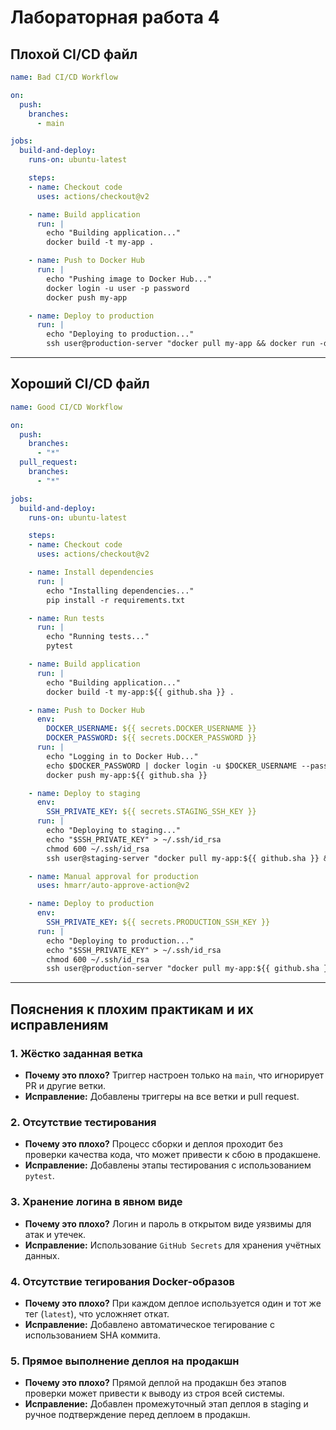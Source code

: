 # Лабораторная работа 4

## Плохой CI/CD файл

```yaml
name: Bad CI/CD Workflow

on:
  push:
    branches:
      - main

jobs:
  build-and-deploy:
    runs-on: ubuntu-latest

    steps:
    - name: Checkout code
      uses: actions/checkout@v2

    - name: Build application
      run: |
        echo "Building application..."
        docker build -t my-app .

    - name: Push to Docker Hub
      run: |
        echo "Pushing image to Docker Hub..."
        docker login -u user -p password
        docker push my-app

    - name: Deploy to production
      run: |
        echo "Deploying to production..."
        ssh user@production-server "docker pull my-app && docker run -d my-app"
```

---

## Хороший CI/CD файл

```yaml
name: Good CI/CD Workflow

on:
  push:
    branches:
      - "*"
  pull_request:
    branches:
      - "*"

jobs:
  build-and-deploy:
    runs-on: ubuntu-latest

    steps:
    - name: Checkout code
      uses: actions/checkout@v2

    - name: Install dependencies
      run: |
        echo "Installing dependencies..."
        pip install -r requirements.txt

    - name: Run tests
      run: |
        echo "Running tests..."
        pytest

    - name: Build application
      run: |
        echo "Building application..."
        docker build -t my-app:${{ github.sha }} .

    - name: Push to Docker Hub
      env:
        DOCKER_USERNAME: ${{ secrets.DOCKER_USERNAME }}
        DOCKER_PASSWORD: ${{ secrets.DOCKER_PASSWORD }}
      run: |
        echo "Logging in to Docker Hub..."
        echo $DOCKER_PASSWORD | docker login -u $DOCKER_USERNAME --password-stdin
        docker push my-app:${{ github.sha }}

    - name: Deploy to staging
      env:
        SSH_PRIVATE_KEY: ${{ secrets.STAGING_SSH_KEY }}
      run: |
        echo "Deploying to staging..."
        echo "$SSH_PRIVATE_KEY" > ~/.ssh/id_rsa
        chmod 600 ~/.ssh/id_rsa
        ssh user@staging-server "docker pull my-app:${{ github.sha }} && docker run -d my-app:${{ github.sha }}"

    - name: Manual approval for production
      uses: hmarr/auto-approve-action@v2

    - name: Deploy to production
      env:
        SSH_PRIVATE_KEY: ${{ secrets.PRODUCTION_SSH_KEY }}
      run: |
        echo "Deploying to production..."
        echo "$SSH_PRIVATE_KEY" > ~/.ssh/id_rsa
        chmod 600 ~/.ssh/id_rsa
        ssh user@production-server "docker pull my-app:${{ github.sha }} && docker run -d my-app:${{ github.sha }}"
```

---

## Пояснения к плохим практикам и их исправлениям

### 1. **Жёстко заданная ветка**
- **Почему это плохо?** Триггер настроен только на `main`, что игнорирует PR и другие ветки.
- **Исправление:** Добавлены триггеры на все ветки и pull request.

### 2. **Отсутствие тестирования**
- **Почему это плохо?** Процесс сборки и деплоя проходит без проверки качества кода, что может привести к сбою в продакшене.
- **Исправление:** Добавлены этапы тестирования с использованием `pytest`.

### 3. **Хранение логина в явном виде**
- **Почему это плохо?** Логин и пароль в открытом виде уязвимы для атак и утечек.
- **Исправление:** Использование `GitHub Secrets` для хранения учётных данных.

### 4. **Отсутствие тегирования Docker-образов**
- **Почему это плохо?** При каждом деплое используется один и тот же тег (`latest`), что усложняет откат.
- **Исправление:** Добавлено автоматическое тегирование с использованием SHA коммита.

### 5. **Прямое выполнение деплоя на продакшн**
- **Почему это плохо?** Прямой деплой на продакшн без этапов проверки может привести к выводу из строя всей системы.
- **Исправление:** Добавлен промежуточный этап деплоя в staging и ручное подтверждение перед деплоем в продакшн.

